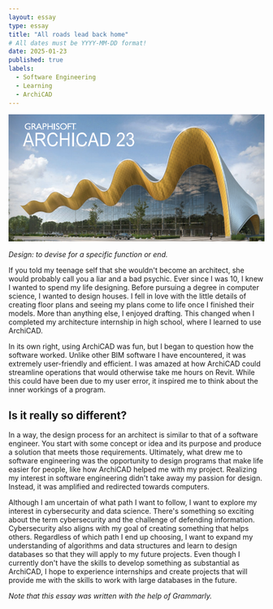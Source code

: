 ```yaml
---
layout: essay
type: essay
title: "All roads lead back home"
# All dates must be YYYY-MM-DD format!
date: 2025-01-23
published: true
labels:
  - Software Engineering
  - Learning
  - ArchiCAD
---
```


<img width="800px" class="rounded float-start pe-4" src="../img/arch/archi-cad.png">

*Design: to devise for a specific function or end.* 

If you told my teenage self that she wouldn't become an architect, she would probably call you a liar and a bad psychic. Ever since I was 10, I knew I wanted to spend my life designing. Before pursuing a degree in computer science, I wanted to design houses. I fell in love with the little details of creating floor plans and seeing my plans come to life once I finished their models. 
More than anything else, I enjoyed drafting. This changed when I completed my architecture internship in high school, where I learned to use ArchiCAD.

In its own right, using ArchiCAD was fun, but I began to question how the software worked. Unlike other BIM software I have encountered, it was extremely user-friendly and efficient. I was amazed at how ArchiCAD could streamline operations that would otherwise take me hours on Revit. While this could have been due to my user error, it inspired me to think about the inner workings of a program. 

## Is it really so different?
In a way, the design process for an architect is similar to that of a software engineer. You start with some concept or idea and its purpose and produce a solution that meets those requirements. Ultimately, what drew me to software engineering was the opportunity to design programs that make life easier for people, like how ArchiCAD helped me with my project. Realizing my interest in software engineering didn't take away my passion for design. Instead, it was amplified and redirected towards computers. 

Although I am uncertain of what path I want to follow, I want to explore my interest in cybersecurity and data science. There's something so exciting about the term cybersecurity and the challenge of defending information. Cybersecurity also aligns with my goal of creating something that helps others. Regardless of which path I end up choosing, I want to expand my understanding of algorithms and data structures and learn to design databases so that they will apply to my future projects. Even though I currently don't have the skills to develop something as substantial as ArchiCAD, I hope to experience internships and create projects that will provide me with the skills to work with large databases in the future.

*Note that this essay was written with the help of Grammarly.*
